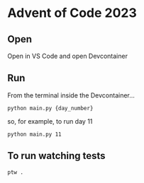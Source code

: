 # Advent of Code 2023

## Open
Open in VS Code and open Devcontainer

## Run
From the terminal inside the Devcontainer...
```
python main.py {day_number}
```
so, for example, to run day 11
```
python main.py 11
```

## To run watching tests
```
ptw .
```